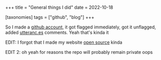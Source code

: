+++
title = "General things I did"
date = 2022-10-18

[taxonomies]
tags = ["github", "blog"]
+++

So I made a [github account](https://github.com/vgskye), it got flagged immediately, got it unflagged, added [utteranc.es](https://utteranc.es/) comments.
Yeah that's kinda it

EDIT:
I forgot that I made my website [open source](https://github.com/vgskye/website) kinda

EDIT 2:
oh yeah for reasons the repo will probably remain private oops